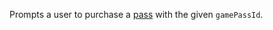 Prompts a user to purchase a
[pass](https://create.roblox.com/docs/production/monetization/game-passes) with the given
`gamePassId`.